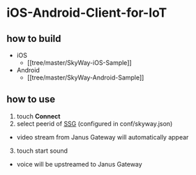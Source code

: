 # iOS-Android-Client-for-IoT

## how to build

- iOS
  - [[tree/master/SkyWay-iOS-Sample]]
- Android
  - [[tree/master/SkyWay-Android-Sample]]

## how to use

1. touch **Connect**
2. select peerid of [SSG](/eastandwest/signalinggateway) (configured in conf/skyway.json)
  - video stream from Janus Gateway will automatically appear
3. touch start sound
  - voice will be upstreamed to Janus Gateway

